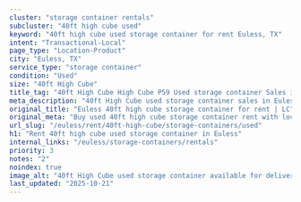 ```yaml
---
cluster: "storage container rentals"
subcluster: "40ft high cube used"
keyword: "40ft high cube used storage container for rent Euless, TX"
intent: "Transactional-Local"
page_type: "Location-Product"
city: "Euless, TX"
service_type: "storage container"
condition: "Used"
size: "40ft High Cube"
title_tag: "40ft High Cube High Cube P59 Used storage container Sales in Euless | LC Container"
meta_description: "40ft High Cube used storage container sales in Euless. High cube containers with extra height. Fast delivery, competitive pricing. Serving storage containers area. Quote ID: 3ND. Call (214) 524-4168 for your free quote today."
original_title: "Euless 40ft high cube storage container for rent | LC"
original_meta: "Buy used 40ft high cube storage container rent with local delivery in Euless, TX. LC Container — local Since 2003. Request a fast quote today."
url_slug: "/euless/rent/40ft-high-cube/storage-containers/used"
h1: "Rent 40ft high cube used storage container in Euless"
internal_links: "/euless/storage-containers/rentals"
priority: 3
notes: "2"
noindex: true
image_alt: "40ft High Cube used storage container available for delivery in Euless"
last_updated: "2025-10-21"
---
```


<!-- TODO: Add unique city/inventory copy, images, and internal links here. -->
